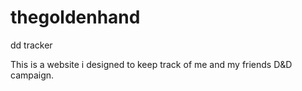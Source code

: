 # thegoldenhand
dd tracker


This is a website i designed to keep track of me and my friends D&D campaign.
